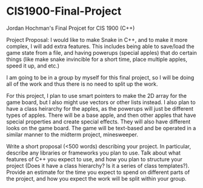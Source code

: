 # CIS1900-Final-Project
Jordan Hochman's Final Projcet for CIS 1900 (C++)

Project Proposal:
I would like to make Snake in C++, and to make it more complex, I will add extra features. This includes being able to save/load the game state from a file, and having powerups (special apples) that do certain things (like make snake invincible for a short time, place multiple apples, speed it up, and etc.)

I am going to be in a group by myself for this final project, so I will be doing all of the work and thus there is no need to split up the work.

For this project, I plan to use smart pointers to make the 2D array for the game board, but I also might use vectors or other lists instead. I also plan to have a class heirarchy for the apples, as the powerups will just be different types of apples. There will be a base apple, and then other apples that have special properties and create special effects. They will also have different looks on the game board. The game will be text-based and be operated in a similar manner to the midterm project, minesweeper.

Write a short proposal (<500 words) describing your project. In particular, describe any libraries or frameworks you plan to use. Talk about what features of C++ you expect to use, and how you plan to structure your project (Does it have a class hierarchy? Is it a series of class templates?). Provide an estimate for the time you expect to spend on different parts of the project, and how you expect the work will be split within your group.
